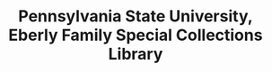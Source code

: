 ---
layout: repo
title: "Pennsylvania State University, Eberly Family Special Collections Library"
id: 15027
permalink: repos/15027/
---